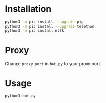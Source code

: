 # Installation

```bash
python3 -m pip install --upgrade pip
python3 -m pip install --upgrade telethon
python3 -m pip install nltk
```

# Proxy

Change `proxy_port` in `bot.py` to your proxy port.

# Usage

```bash
python3 bot.py
```
